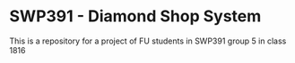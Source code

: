 # SWP391 - Diamond Shop System
This is a repository for a project of FU students in SWP391 group 5 in class 1816
